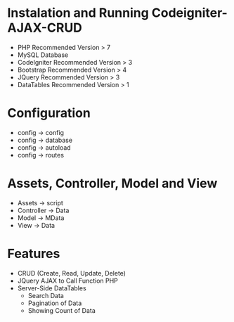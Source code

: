 # Instalation and Running Codeigniter-AJAX-CRUD
- PHP Recommended Version > 7
- MySQL Database
- CodeIgniter Recommended Version > 3
- Bootstrap Recommended Version > 4
- JQuery Recommended Version > 3
- DataTables Recommended Version > 1

# Configuration
- config -> config
- config -> database
- config -> autoload
- config -> routes

# Assets, Controller, Model and View
- Assets -> script
- Controller -> Data
- Model -> MData
- View -> Data

# Features
- CRUD (Create, Read, Update, Delete)
- JQuery AJAX to Call Function PHP
- Server-Side DataTables
  - Search Data
  - Pagination of Data
  - Showing Count of Data